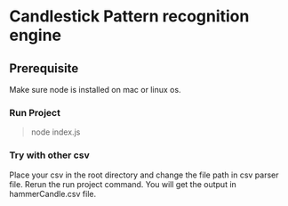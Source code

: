 # Candlestick Pattern recognition engine

## Prerequisite

Make sure node is installed on mac or linux os.

### Run Project

> node index.js

### Try with other csv

Place your csv in the root directory and change the file path in csv parser file. Rerun the run project command. You will get the output in hammerCandle.csv file.

